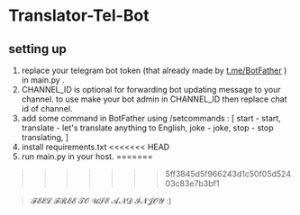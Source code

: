 # Translator-Tel-Bot

## setting up
1. replace your telegram bot token (that already made by [t.me/BotFather](https://t.me/BotFather) ) in main.py .
2. CHANNEL_ID is optional for forwarding bot updating message to your channel. to use make your bot admin in CHANNEL_ID then replace chat id of channel.
3. add some command in BotFather using /setcommands : [
start - start,
translate - let's translate anything to English,
joke - joke,
stop - stop translating,
]
4. install requirements.txt
<<<<<<< HEAD
5. run main.py in your host.
=======
>>>>>>> 5ff3845d5f966243d1c50f05d52403c83e7b3bf1


> 𝓕𝓔𝓔𝓛 𝓕𝓡𝓔𝓔 𝓣𝓞 𝓤𝓢𝓔 𝓐𝓝𝓓 𝓘𝓝𝓙𝓞𝓨 :)
